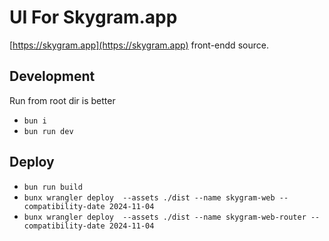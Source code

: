 # UI For Skygram.app

[https://skygram.app](https://skygram.app) front-endd source.

## Development
Run from root dir is better

- `bun i`
- `bun run dev`

## Deploy

- `bun run build`
- `bunx wrangler deploy  --assets ./dist --name skygram-web --compatibility-date 2024-11-04`
- `bunx wrangler deploy  --assets ./dist --name skygram-web-router --compatibility-date 2024-11-04`

